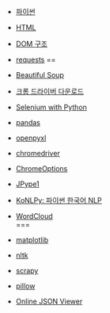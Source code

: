 * [파이썬](https://www.w3schools.com/python/default.asp)
* [HTML](https://www.w3schools.com/html/)
* [DOM 구조](https://developer.mozilla.org/ko/docs/Web/API/Document_Object_Model/%EC%86%8C%EA%B0%9C)
* [requests](https://2.python-requests.org//en/master/)
==
* [Beautiful Soup](https://www.crummy.com/software/BeautifulSoup/bs4/doc/)
* [크롬 드라이버 다운로드](https://sites.google.com/a/chromium.org/chromedriver/downloads)
* [Selenium with Python](https://selenium-python.readthedocs.io/)  
* [pandas](https://pandas.pydata.org/pandas-docs/stable/)
* [openpyxl](https://openpyxl.readthedocs.io/en/stable/)

* [chromedriver](https://sites.google.com/a/chromium.org/chromedriver/capabilities)
* [ChromeOptions](https://selenium-python.readthedocs.io/api.html#module-selenium.webdriver.chrome.options)

* [JPype1](https://www.lfd.uci.edu/~gohlke/pythonlibs/#jpye)
* [KoNLPy: 파이썬 한국어 NLP](https://konlpy-ko.readthedocs.io/ko/v0.4.3/install/)
* [WordCloud](http://amueller.github.io/word_cloud/)  
===
* [matplotlib](https://matplotlib.org/)
* [nltk](https://raw.githubusercontent.com/nltk/nltk_data/gh-pages/index.xml)

* [scrapy](https://scrapy.org/)
* [pillow](https://pillow.readthedocs.io/en/5.1.x/)
* [Online JSON Viewer](http://jsonviewer.stack.hu/)
